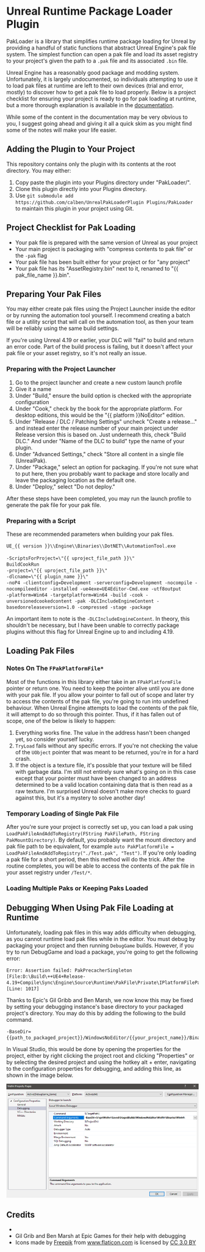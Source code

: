 # Unreal Runtime Package Loader Plugin

PakLoader is a library that simplifies runtime package loading for Unreal by providing a handful of static functions that abstract Unreal Engine's pak file system.
The simplest function can open a pak file and load its asset registry to your project's given the path to a `.pak` file and its associated `.bin` file.

Unreal Engine has a reasonably good package and modding system.
Unfortunately, it is largely undocumented, so individuals attempting to use it to load pak files at runtime are left to their own devices (trial and error, mostly) to discover how to get a pak file to load properly.
Below is a project checklist for ensuring your project is ready to go for pak loading at runtime, but a more thorough explanation is available in the [documentation](https://calben.github.io/unrealpakloaderplugin/).

While some of the content in the documentation may be very obvious to you, I suggest going ahead and giving it all a quick skim as you might find some of the notes will make your life easier.

## Adding the Plugin to Your Project

This repository contains only the plugin with its contents at the root directory.
You may either:

1. Copy paste the plugin into your Plugins directory under "PakLoader/".
1. Clone this plugin directly into your Plugins directory.
1. Use `git submodule add https://github.com/calben/UnrealPakLoaderPlugin Plugins/PakLoader` to maintain this plugin in your project using Git.

## Project Checklist for Pak Loading

+ Your pak file is prepared with the same version of Unreal as your project
+ Your main project is packaging with "compress contents to pak file" or the `-pak` flag
+ Your pak file has been built either for your project or for "any project"
+ Your pak file has its "AssetRegistry.bin" next to it, renamed to "{{ pak_file_name }}.bin".

## Preparing Your Pak Files

You may either create pak files using the Project Launcher inside the editor or by running the automation tool yourself.
I recommend creating a batch file or a utility script that will call on the automation tool, as then your team will be reliably using the same build settings.

If you're using Unreal 4.19 or earlier, your DLC will "fail" to build and return an error code.
Part of the build process is failing, but it doesn't affect your pak file or your asset registry, so it's not really an issue.

### Preparing with the Project Launcher

1. Go to the project launcher and create a new custom launch profile
1. Give it a name
1. Under "Build," ensure the build option is checked with the appropriate configuration
1. Under "Cook," check by the book for the appropriate platform.  For desktop editions, this would be the "{{ platform }}NoEditor" edition.
1. Under "Release / DLC / Patching Settings" uncheck "Create a release..." and instead enter the release number of your main project under Release version this is based on.  Just underneath this, check "Build DLC."  And under "Name of the DLC to build" type the name of your plugin.
1. Under "Advanced Settings," check "Store all content in a single file (UnrealPak).
1. Under "Package," select an option for packaging.  If you're not sure what to put here, then you probably want to package and store locally and leave the packaging location as the default one.
1. Under "Deploy," select "Do not deploy."

After these steps have been completed, you may run the launch profile to generate the pak file for your pak file.

### Preparing with a Script

These are recommended parameters when building your pak files.

```
UE_{{ version }}\\Engine\\Binaries\\DotNET\\AutomationTool.exe

-ScriptsForProject=\"{{ uproject_file_path }}\"
BuildCookRun
-project=\"{{ uproject_file_path }}\"
-dlcname=\"{{ plugin_name }}\"
-noP4 -clientconfig=Development -serverconfig=Development -nocompile -nocompileeditor -installed -ue4exe=UE4Editor-Cmd.exe -utf8output
-platform=Win64 -targetplatform=Win64 -build -cook -unversionedcookedcontent -pak -DLCIncludeEngineContent -basedonreleaseversion=1.0 -compressed -stage -package
```

An important item to note is the `-DLCIncludeEngineContent`.
In theory, this shouldn't be necessary, but I have been unable to correctly package plugins without this flag for Unreal Engine up to and including 4.19.

## Loading Pak Files

### Notes On The `FPakPlatformFile*`

Most of the functions in this library either take in an `FPakPlatformFile` pointer or return one.
You need to keep the  pointer alive until you are done with your pak file.
If you allow your pointer to fall out of scope and later try to access the contents of the pak file, you're going to run into undefined behaviour.
When Unreal Engine attempts to load the contents of the pak file, it will attempt to do so through this pointer.
Thus, if it has fallen out of scope, one of the below is likely to happen:

1. Everything works fine.  The value in the address hasn't been changed yet, so consider yourself lucky.
1. `TryLoad` fails without any specific errors.  If you're not checking the value of the `UObject` pointer that was meant to be returned, you're in for a hard crash.
1. If the object is a texture file, it's possible that your texture will be filled with garbage data.  I'm still not entirely sure what's going on in this case except that your pointer must have been changed to an address determined to be a valid location containing data that is then read as a raw texture.  I'm surprised Unreal doesn't make more checks to guard against this, but it's a mystery to solve another day!

### Temporary Loading of Single Pak File 

After you're sure your project is correctly set up, you can load a pak using `LoadPakFileAndAddToRegistry(FString PakFilePath, FString PakMountDirectory)`.
By default, you probably want the mount directory and pak file path to be equivalent, for example `auto PakPlatformFile = LoadPakFileAndAddToRegistry("./Test.pak", "Test")`.
If you're only loading a pak file for a short period, then this method will do the trick.
After the routine completes, you will be able to access the contents of the pak file in your asset registry under `/Test/*`.

### Loading Multiple Paks or Keeping Paks Loaded




## Debugging When Using Pak File Loading at Runtime

Unfortunately, loading pak files in this way adds difficulty when debugging, as you cannot runtime load pak files while in the editor.
You must debug by packaging your project and then running `DebugGame` builds.
However, if you try to run DebugGame and load a package, you're going to get the following error:

```
Error: Assertion failed: PakPrecacherSingleton [File:D:\Build\++UE4+Release-4.19+Compile\Sync\Engine\Source\Runtime\PakFile\Private\IPlatformFilePak.cpp] [Line: 1017]
```

Thanks to Epic's Gil Gribb and Ben Marsh, we now know this may be fixed by setting your debugging instance's base directory to your packaged project's directory.
You may do this by adding the following to the build command.

```
-BaseDir={{path_to_packaged_project}}/WindowsNoEditor/{{your_project_name}}/Binaries/Win64/
```

In Visual Studio, this would be done by opening the properties for the project, either by right clicking the project root and clicking "Properties" or by selecting the desired project and using the hotkey alt + enter, navigating to the configuration properties for debugging, and adding this line, as shown in the image below.

![Project Properties Setup Image](_media/ProjectPropertiesBaseDir.png ':size=600px')

## Credits

- 
- Gil Grib and Ben Marsh at Epic Games for their help with debugging
- <div>Icons made by <a href="https://www.freepik.com" title="Freepik">Freepik</a> from <a href="https://www.flaticon.com/" title="Flaticon">www.flaticon.com</a> is licensed by <a href="http://creativecommons.org/licenses/by/3.0/" title="Creative Commons BY 3.0" target="_blank">CC 3.0 BY</a></div>
